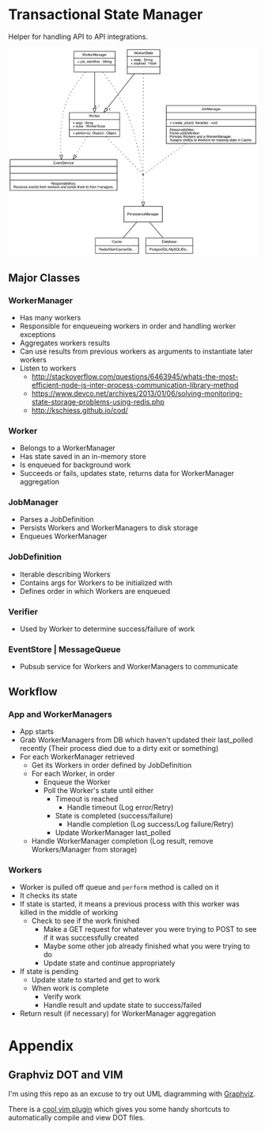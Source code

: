 # Transactional State Manager

Helper for handling API to API integrations.

![UML Diagram](/diagrams/tsm.png)

## Major Classes

### WorkerManager

- Has many workers
- Responsible for enqueueing workers in order and handling worker exceptions
- Aggregates workers results
- Can use results from previous workers as arguments to instantiate later workers
- Listen to workers
  - http://stackoverflow.com/questions/6463945/whats-the-most-efficient-node-js-inter-process-communication-library-method
  - https://www.devco.net/archives/2013/01/06/solving-monitoring-state-storage-problems-using-redis.php
  - http://kschiess.github.io/cod/

### Worker

- Belongs to a WorkerManager
- Has state saved in an in-memory store
- Is enqueued for background work
- Succeeds or fails, updates state, returns data for WorkerManager aggregation

### JobManager

- Parses a JobDefinition
- Persists Workers and WorkerManagers to disk storage
- Enqueues WorkerManager

### JobDefinition

- Iterable describing Workers
- Contains args for Workers to be initialized with
- Defines order in which Workers are enqueued

### Verifier

- Used by Worker to determine success/failure of work

### EventStore | MessageQueue

- Pubsub service for Workers and WorkerManagers to communicate

## Workflow

### App and WorkerManagers

- App starts
- Grab WorkerManagers from DB which haven't updated their last\_polled recently (Their process died due to a dirty exit or something)
- For each WorkerManager retrieved
  - Get its Workers in order defined by JobDefinition
  - For each Worker, in order
    - Enqueue the Worker
    - Poll the Worker's state until either
      - Timeout is reached
        - Handle timeout (Log error/Retry)
      - State is completed (success/failure)
        - Handle completion (Log success/Log failure/Retry)
      - Update WorkerManager last\_polled
  - Handle WorkerManager completion (Log result, remove Workers/Manager from storage)

### Workers

- Worker is pulled off queue and `perform` method is called on it
- It checks its state
- If state is started, it means a previous process with this worker was killed in the middle of working
  - Check to see if the work finished
    - Make a GET request for whatever you were trying to POST to see if it was successfully created
    - Maybe some other job already finished what you were trying to do
    - Update state and continue appropriately
- If state is pending
  - Update state to started and get to work
  - When work is complete
    - Verify work
    - Handle result and update state to success/failed
- Return result (if necessary) for WorkerManager aggregation


# Appendix

## Graphviz DOT and VIM

I'm using this repo as an excuse to try out UML diagramming with [Graphviz](http://www.graphviz.org/).

There is a [cool vim plugin](https://github.com/wannesm/wmgraphviz.vim) which gives you some handy shortcuts to automatically compile and view DOT files.

